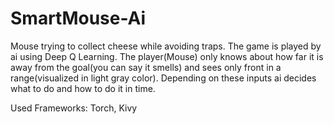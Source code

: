 # SmartMouse-Ai
Mouse trying to collect cheese while avoiding traps.
The game is played by ai using Deep Q Learning. The player(Mouse) only knows about how far it is away from the goal(you can say it smells) and sees only front in a range(visualized in light gray color). Depending on these inputs ai decides what to do and how to do it in time.

Used Frameworks:
Torch, Kivy

